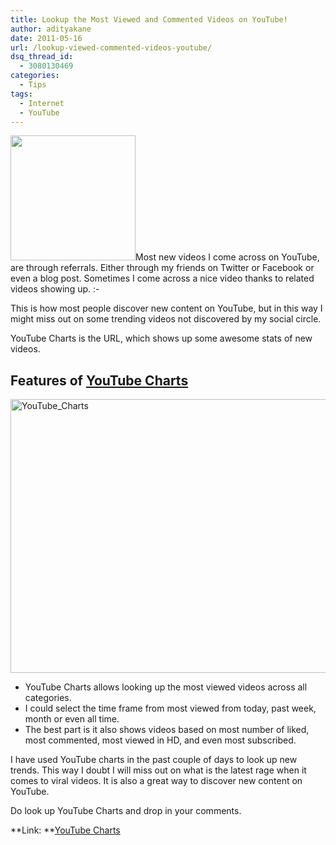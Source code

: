 ```yaml
---
title: Lookup the Most Viewed and Commented Videos on YouTube!
author: adityakane
date: 2011-05-16
url: /lookup-viewed-commented-videos-youtube/
dsq_thread_id:
  - 3080130469
categories:
  - Tips
tags:
  - Internet
  - YouTube
---
```

[<img class="alignright size-full wp-image-38823" title="YouTube_logo.png" src="http://cdn.devilsworkshop.org/files/2011/03/YouTube_logo.png" alt="" width="200" height="200" />][1]Most new videos I come across on YouTube, are through referrals. Either through my friends on Twitter or Facebook or even a blog post. Sometimes I come across a nice video thanks to related videos showing up. <img src="http://devilsworkshop.org/wp-includes/images/smilies/simple-smile.png" alt=":-)" class="wp-smiley" style="height: 1em; max-height: 1em;" />

This is how most people discover new content on YouTube, but in this way I might miss out on some trending videos not discovered by my social circle.

YouTube Charts is the URL, which shows up some awesome stats of new videos.

## Features of <a href="http://youtube.com/charts" onclick="_gaq.push(['_trackEvent', 'outbound-article', 'http://youtube.com/charts', 'YouTube Charts']);" >YouTube Charts</a>

[<img style="background-image: none; padding-left: 0px; padding-right: 0px; display: inline; padding-top: 0px; border: 0px;" title="YouTube_Charts" src="http://cdn.devilsworkshop.org/files/2011/05/YouTube_Charts_thumb.png" border="0" alt="YouTube_Charts" width="567" height="438" />][2]

  * YouTube Charts allows looking up the most viewed videos across all categories.
  * I could select the time frame from most viewed from today, past week, month or even all time.
  * The best part is it also shows videos based on most number of liked, most commented, most viewed in HD, and even most subscribed.

I have used YouTube charts in the past couple of days to look up new trends. This way I doubt I will miss out on what is the latest rage when it comes to viral videos. It is also a great way to discover new content on YouTube.

Do look up YouTube Charts and drop in your comments.

**Link: **<a href="http://www.youtube.com/charts" onclick="_gaq.push(['_trackEvent', 'outbound-article', 'http://www.youtube.com/charts', 'YouTube Charts']);" >YouTube Charts</a>

 [1]: http://cdn.devilsworkshop.org/files/2011/03/YouTube_logo.png
 [2]: http://cdn.devilsworkshop.org/files/2011/05/YouTube_Charts.png
